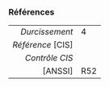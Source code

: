 ### Références

|                 |    |
|----------------:|:---|
|   *Durcissement*| 4 |
|*Référence* [CIS]|  |
|   *Contrôle CIS*|  |
|          [ANSSI]| R52 |
